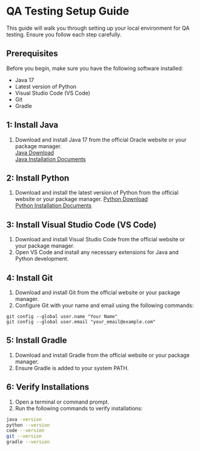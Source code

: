 # QA Testing Setup Guide

This guide will walk you through setting up your local environment for QA testing. Ensure you follow each step carefully.

## Prerequisites

Before you begin, make sure you have the following software installed:

- Java 17
- Latest version of Python
- Visual Studio Code (VS Code)
- Git
- Gradle

## 1: Install Java

1. Download and install Java 17 from the official Oracle website or your package manager.
   <br/>
   <a href="https://download.oracle.com/java/17/latest/jdk-17_windows-x64_bin.exe">Java Download</a>
   <br/>
   <a href="">Java Installation Documents</a>

## 2: Install Python

1. Download and install the latest version of Python from the official website or your package manager.
   <a href="https://www.python.org/ftp/python/3.12.2/python-3.12.2-amd64.exe">Python Download</a>
   <br/>
   <a href="">Python Installation Documents</a>

## 3: Install Visual Studio Code (VS Code)

1. Download and install Visual Studio Code from the official website or your package manager.
2. Open VS Code and install any necessary extensions for Java and Python development.

## 4: Install Git

1. Download and install Git from the official website or your package manager.
2. Configure Git with your name and email using the following commands:
```
git config --global user.name "Your Name"
git config --global user.email "your_email@example.com"
```

## 5: Install Gradle

1. Download and install Gradle from the official website or your package manager.
2. Ensure Gradle is added to your system PATH.

## 6: Verify Installations

1. Open a terminal or command prompt.
2. Run the following commands to verify installations:

```bash
java -version
python --version
code --version
git --version
gradle --version
